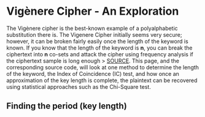 # Vigènere Cipher - An Exploration
 The Vigènere cipher is the best-known example of a polyalphabetic substitution there is. The Vigenere Cipher initially seems very secure; however, it can be broken fairly easily once the length of the keyword is known. If you know that the length of the keyword is **n**, you can break the ciphertext into **n** co-sets and attack the cipher using frequency analysis if the ciphertext sample is long enough > [SOURCE](https://www.cs.uri.edu/cryptography/classicalvigenerecrypt.htm). This page, and the corresponding source code, will look at one method to determine the length of the keyword, the Index of Coincidence (IC) test, and how once an approximation of the key length is complete, the plaintext can be recovered using statistical approaches such as the Chi-Square test.  
## Finding the period (key length)
